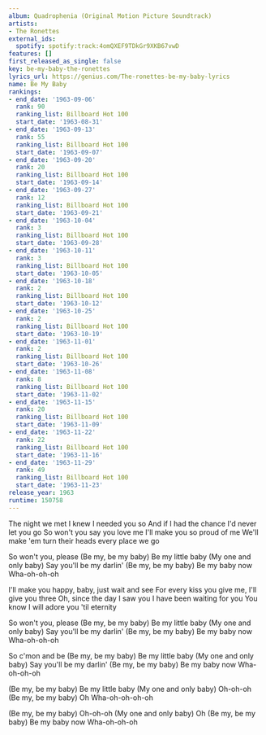 ```yaml
---
album: Quadrophenia (Original Motion Picture Soundtrack)
artists:
- The Ronettes
external_ids:
  spotify: spotify:track:4omQXEF9TDkGr9XKB67vwD
features: []
first_released_as_single: false
key: be-my-baby-the-ronettes
lyrics_url: https://genius.com/The-ronettes-be-my-baby-lyrics
name: Be My Baby
rankings:
- end_date: '1963-09-06'
  rank: 90
  ranking_list: Billboard Hot 100
  start_date: '1963-08-31'
- end_date: '1963-09-13'
  rank: 55
  ranking_list: Billboard Hot 100
  start_date: '1963-09-07'
- end_date: '1963-09-20'
  rank: 20
  ranking_list: Billboard Hot 100
  start_date: '1963-09-14'
- end_date: '1963-09-27'
  rank: 12
  ranking_list: Billboard Hot 100
  start_date: '1963-09-21'
- end_date: '1963-10-04'
  rank: 3
  ranking_list: Billboard Hot 100
  start_date: '1963-09-28'
- end_date: '1963-10-11'
  rank: 3
  ranking_list: Billboard Hot 100
  start_date: '1963-10-05'
- end_date: '1963-10-18'
  rank: 2
  ranking_list: Billboard Hot 100
  start_date: '1963-10-12'
- end_date: '1963-10-25'
  rank: 2
  ranking_list: Billboard Hot 100
  start_date: '1963-10-19'
- end_date: '1963-11-01'
  rank: 2
  ranking_list: Billboard Hot 100
  start_date: '1963-10-26'
- end_date: '1963-11-08'
  rank: 8
  ranking_list: Billboard Hot 100
  start_date: '1963-11-02'
- end_date: '1963-11-15'
  rank: 20
  ranking_list: Billboard Hot 100
  start_date: '1963-11-09'
- end_date: '1963-11-22'
  rank: 22
  ranking_list: Billboard Hot 100
  start_date: '1963-11-16'
- end_date: '1963-11-29'
  rank: 49
  ranking_list: Billboard Hot 100
  start_date: '1963-11-23'
release_year: 1963
runtime: 150758
---
```

The night we met I knew I needed you so
And if I had the chance I'd never let you go
So won't you say you love me
I'll make you so proud of me
We'll make 'em turn their heads every place we go


So won't you, please
(Be my, be my baby)
Be my little baby
(My one and only baby)
Say you'll be my darlin'
(Be my, be my baby)
Be my baby now
Wha-oh-oh-oh


I'll make you happy, baby, just wait and see
For every kiss you give me, I'll give you three
Oh, since the day I saw you
I have been waiting for you
You know I will adore you 'til eternity


So won't you, please
(Be my, be my baby)
Be my little baby
(My one and only baby)
Say you'll be my darlin'
(Be my, be my baby)
Be my baby now
Wha-oh-oh-oh


So c'mon and be
(Be my, be my baby)
Be my little baby
(My one and only baby)
Say you'll be my darlin'
(Be my, be my baby)
Be my baby now
Wha-oh-oh-oh


(Be my, be my baby)
Be my little baby
(My one and only baby)
Oh-oh-oh
(Be my, be my baby)
Oh
Wha-oh-oh-oh-oh

(Be my, be my baby)
Oh-oh-oh
(My one and only baby)
Oh
(Be my, be my baby)
Be my baby now
Wha-oh-oh-oh
